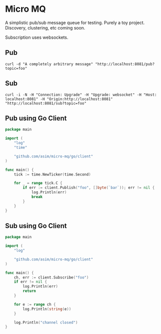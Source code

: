 # Micro MQ

A simplistic pub/sub message queue for testing. Purely a toy project. Discovery, clustering, etc coming soon.

Subscription uses websockets.

## Pub

```
curl -d "A completely arbitrary message" "http://localhost:8081/pub?topic=foo"
```

## Sub

```
curl -i -N -H "Connection: Upgrade" -H "Upgrade: websocket" -H "Host: localhost:8081" -H "Origin:http://localhost:8081" "http://localhost:8081/sub?topic=foo"
```

## Pub using Go Client

```go
package main

import (
	"log"
	"time"

	"github.com/asim/micro-mq/go/client"
)

func main() {
	tick := time.NewTicker(time.Second)

	for _ = range tick.C {
		if err := client.Publish("foo", []byte(`bar`)); err != nil {
			log.Println(err)
			break
		}
	}
}
```

## Sub using Go Client

```go
package main

import (
	"log"

	"github.com/asim/micro-mq/go/client"
)

func main() {
	ch, err := client.Subscribe("foo")
	if err != nil {
		log.Println(err)
		return
	}

	for e := range ch {
		log.Println(string(e))
	}

	log.Println("channel closed")
}
```
